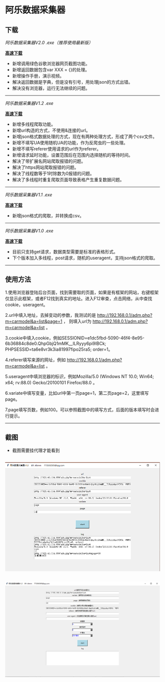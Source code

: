 # 阿乐数据采集器

## 下载
*阿乐数据采集器V2.0 .exe（推荐使用最新版）*

[**高速下载**]()

* 新增调用绿色谷歌浏览器网页截图功能。
* 新增返回数据包含var XXX = {}的处理。
* 新增操作手册，演示视频。
* 解决返回数据是字典，但是没有引号，用处理json的方式出错。
* 解决没有浏览器，运行无法继续的问题。


----

*阿乐数据采集器V1.2 .exe*

[**高速下载**](https://pan.forensix.cn/f/fce87a35b60a46e0af98/?dl=1)

* 新增多线程爬取功能。
* 新增url构造的方式，不使用&连接的url。
* 新增json格式数据处理的方式，现在有两种处理方式，形成了两个csv文件。
* 新增不填写UA使用随机UA的功能，作为反爬虫的一些处理。
* 新增不填写referer使用请求的url作为referer。
* 新增请求延时功能，设置范围后在范围内选择随机的等待时间。
* 解决了带扩展名网站爬取报错的问题。
* 解决了https网站爬取报错的问题。
* 解决了线程数等于1时除数为0报错的问题。
* 解决了多线程时重复爬取页面导致表格产生重复数据问题。

----

*阿乐数据采集器V1.1 .exe*

[**高速下载**](https://pan.forensix.cn/f/fce87a35b60a46e0af98/?dl=1)

* 新增json格式的爬取，并转换成csv。

----

*阿乐数据采集器V1.0 .exe*

[**高速下载**](https://pan.forensix.cn/f/bd1d926cd54b4ec0a493/?dl=1)

* 目前只支持get请求，数据类型需要是标准的表格形式。
* 下个版本加入多线程，post请求，随机的useragent，支持json格式的爬取。

----

## 使用方法

1.使用浏览器登陆后台页面，找到需要取的页面，如果是有框架的网站，右键框架仅显示此框架，或者F12找到真实的地址。进入F12审查，点击网络，从中查找cookie，useragent。

2.url中填入地址，去掉变动的参数，我测试的是 http://192.168.0.1/adm.php?m=carmodel&a=list&page=1 ， 则填入url为 http://192.168.0.1/adm.php?m=carmodel&a=list 。

3.cookie中填入cookie，例如SESSIONID=e1dc5fbd-5090-46f4-8e95-6b36884c8de0.QhpGbjQ1mMK__ILRyyy6pi9IBCk; PHPSESSID=ta6e8vr3k3ia81997fipo25ra5; order=1。

4.referer填写来源的网址，例如 http://192.168.0.1/adm.php?m=carmodel&a=list 。

5.useragent中填浏览器的标识，例如Mozilla/5.0 (Windows NT 10.0; Win64; x64; rv:88.0) Gecko/20100101 Firefox/88.0 。
 
6.variate中填写变量，比如url中第一页page=1，第二页page=2，这里填写page。

7.page填写页数，例如100。可以参照截图中的填写方式，后面的版本填写时会进行提示。

----

## 截图
* 截图需要挂代理才能看到

![Image text](https://raw.githubusercontent.com/zmzmon/CJ/main/%E8%BD%AF%E4%BB%B6%E6%88%AA%E5%9B%BE/1.png)
---
![Image text](https://raw.githubusercontent.com/zmzmon/CJ/main/%E8%BD%AF%E4%BB%B6%E6%88%AA%E5%9B%BE/2.png)
---
